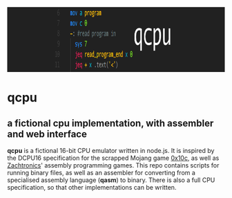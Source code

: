 <div align="center">
  <img width="980" height="150" src="./github_header.png">
</div>

# qcpu

## a fictional cpu implementation, with assembler and web  interface

**qcpu** is a fictional 16-bit CPU emulator written in node.js. It is inspired by the DCPU16 specification for the scrapped Mojang game [0x10c](https://en.wikipedia.org/wiki/0x10c), as well as [Zachtronics](http://www.zachtronics.com/)' assembly programming games. This repo contains scripts for running binary files, as well as an assembler for converting from a specialised assembly language (**qasm**) to binary. There is also a full CPU specification, so that other implementations can be written.